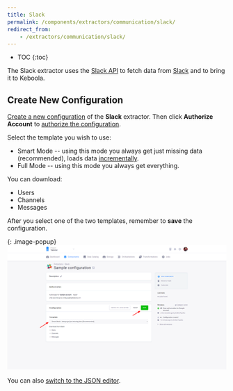 ```yaml
---
title: Slack
permalink: /components/extractors/communication/slack/
redirect_from:
    - /extractors/communication/slack/
---
```


* TOC
{:toc}

The Slack extractor uses the [Slack API](https://api.slack.com/methods) to fetch data from [Slack](https://slack.com/)
and to bring it to Keboola.

## Create New Configuration
[Create a new configuration](/components/#creating-component-configuration) of the **Slack** extractor.
Then click **Authorize Account** to [authorize the configuration](/components/#authorization). 

Select the template you wish to use:

- Smart Mode -- using this mode you always get just missing data (recommended), loads data [incrementally](/storage/tables/#incremental-loading).
- Full Mode -- using this mode you always get everything.

You can download:

- Users
- Channels
- Messages

After you select one of the two templates, remember to **save** the configuration.

{: .image-popup}
![Slack Configuration](/components/extractors/communication/slack/slack-1.png)

You can also [switch to the JSON editor](/components/extractors/other/generic/#template-mode).
